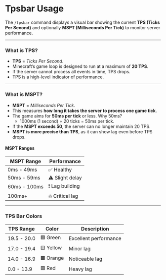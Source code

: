 # Tpsbar Usage

The `/tpsbar` command displays a visual bar showing the current **TPS (Ticks Per Second)** and optionally **MSPT (Milliseconds Per Tick)** to monitor server performance.

***

### What is TPS?

* **TPS** = _Ticks Per Second_.
* Minecraft’s game loop is designed to run at a maximum of **20 TPS**.
* If the server cannot process all events in time, TPS drops.
* TPS is a high-level indicator of performance.

***

### What is MSPT?

* **MSPT** = _Milliseconds Per Tick_.
* This measures **how long it takes the server to process one game tick**.
* The game aims for **50ms per tick** or less. Why 50ms?
  * 1000ms (1 second) ÷ 20 ticks = 50ms per tick.
* If the **MSPT exceeds 50**, the server can no longer maintain 20 TPS.
* **MSPT is more precise than TPS**, as it can show lag even before TPS drops.

#### MSPT Ranges

| MSPT Range   | Performance     |
| ------------ | --------------- |
| 0ms - 49ms   | ✅ Healthy       |
| 50ms - 59ms  | ⚠️ Slight delay |
| 60ms - 100ms | ❗ Lag building  |
| 100ms+       | 🔥 Critical lag |

***

### TPS Bar Colors

| TPS Range   | Color     | Description           |
| ----------- | --------- | --------------------- |
| 19.5 - 20.0 | 🟩 Green  | Excellent performance |
| 17.0 - 19.4 | 🟨 Yellow | Minor lag             |
| 14.0 - 16.9 | 🟧 Orange | Noticeable lag        |
| 0.0 - 13.9  | 🟥 Red    | Heavy lag             |
